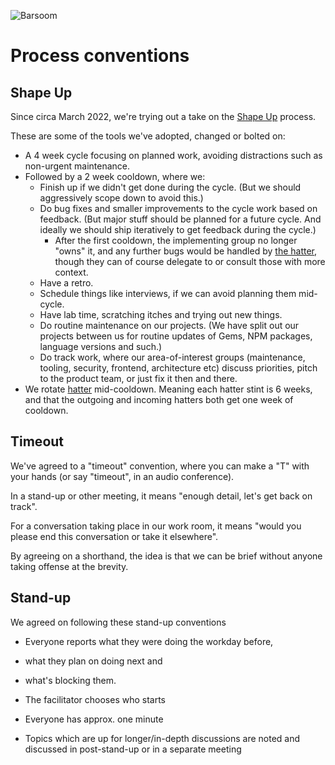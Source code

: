 ![Barsoom](http://barsoom.se/barsoom.png)

# Process conventions

## Shape Up

Since circa March 2022, we're trying out a take on the [Shape Up](https://basecamp.com/shapeup) process.

These are some of the tools we've adopted, changed or bolted on:

- A 4 week cycle focusing on planned work, avoiding distractions such as non-urgent maintenance.
- Followed by a 2 week cooldown, where we:
  - Finish up if we didn't get done during the cycle. (But we should aggressively scope down to avoid this.)
  - Do bug fixes and smaller improvements to the cycle work based on feedback. (But major stuff should be planned for a future cycle. And ideally we should ship iteratively to get feedback during the cycle.)
    - After the first cooldown, the implementing group no longer "owns" it, and any further bugs would be handled by [the hatter](/hatter), though they can of course delegate to or consult those with more context.
  - Have a retro.
  - Schedule things like interviews, if we can avoid planning them mid-cycle.
  - Have lab time, scratching itches and trying out new things.
  - Do routine maintenance on our projects. (We have split out our projects between us for routine updates of Gems, NPM packages, language versions and such.)
  - Do track work, where our area-of-interest groups (maintenance, tooling, security, frontend, architecture etc) discuss priorities, pitch to the product team, or just fix it then and there.
- We rotate [hatter](/hatter) mid-cooldown. Meaning each hatter stint is 6 weeks, and that the outgoing and incoming hatters both get one week of cooldown.

## Timeout

We've agreed to a "timeout" convention, where you can make a "T" with your hands (or say "timeout", in an audio conference).

In a stand-up or other meeting, it means "enough detail, let's get back on track".

For a conversation taking place in our work room, it means "would you please end this conversation or take it elsewhere".

By agreeing on a shorthand, the idea is that we can be brief without anyone taking offense at the brevity.


## Stand-up

We agreed on following these stand-up conventions

* Everyone reports what they were doing the workday before,
* what they plan on doing next and
* what's blocking them.

* The facilitator chooses who starts
* Everyone has approx. one minute
* Topics which are up for longer/in-depth discussions are noted and discussed in post-stand-up or in a separate meeting
